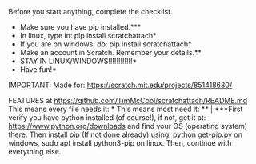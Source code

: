 Before you start anything, complete the checklist.

* Make sure you have pip installed.***
* In linux, type in: pip install scratchattach*
* If you are on windows, do: pip install scratchattach*
* Make an account in Scratch. Remember your details.**
* STAY IN LINUX/WINDOWS!!!!!!!!!!!!*
* Have fun!*

IMPORTANT: Made for: https://scratch.mit.edu/projects/851418630/

FEATURES at https://github.com/TimMcCool/scratchattach/README.md
This means every file needs it: *
This means most need it: **
|
***First verify you have python installed (of course!), if not, get it at: https://www.python.org/downloads and find your OS (operating system) there. Then install pip (If not done already) using: python get-pip.py  on windows, sudo apt install python3-pip  on linux. Then, continue with everything else.
